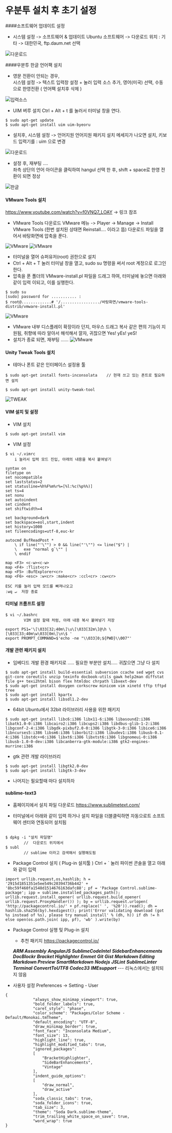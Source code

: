 우분투 설치 후 초기 설정 
==========================================================

####소프트웨어 업데이트 설정
- 시스템 설정 -> 소프트웨어 & 업데이트
        Ubuntu 소프트웨어 -> 다운로드 위치 
            : 기타 -> 대한민국, ftp.daum.net 선택

![다운로드](https://github.com/hongu/etc/blob/master/01_Download_Server.jpg?raw=true)


####우분투 한글 언어팩 설치      

- 영문 전환이 안되는 경우,   
        시스템 설정 -> 텍스트 입력창 설정
            + 눌러 입력 소스 추가, 영어(미국) 선택, 수동으로 한영전환 
                ( 언어팩 설치후 삭제 )

![입력소스](https://github.com/hongu/etc/blob/master/02_lang_01.jpg?raw=true)

+ UIM 벼루 설치
   Ctrl + Alt + t 를 눌러서 터미널 창을 연다. 
 
```
$ sudo apt-get update
$ sudo apt-get install uim uim-byeoru
```

- 설치후, 시스템 설정 -> 언어지원 
    언어지원 패키지 설치 메세지가 나오면 설치, 
        키보드 입력기를 : uim 으로 변경 

![다운로드](https://github.com/hongu/etc/blob/master/02_lang_02.jpg?raw=true)
        
 - 설정 후, 재부팅 ....      
    좌측 상단의 언어 아이콘을 클릭하여 hangul 선택 한 후, shift + space로 한영 전환이 되면 정상

![한글](https://github.com/hongu/etc/blob/master/02_lang_03.jpg?raw=true)


#### VMware Tools 설치 
 
https://www.youtube.com/watch?v=f0VNQ7_LOAY
-> 링크 참조 

- VMware Tools 다운로드 
    VMware 메뉴 -> Player -> Manage -> Install VMware Tools (한번 설치된 상태면 Reinstall.... 이라고 뜸) 다운로드 파일을 열어서 바탕화면에 압축을 푼다.

![VMware](https://github.com/hongu/etc/blob/master/03_VMware_01.jpg?raw=true)
![VMware](https://github.com/hongu/etc/blob/master/03_VMware_02.jpg?raw=true)
    
+ 터미널을 열어 슈퍼유저(root) 권한으로 설치 
+ Ctrl + Alt + T 눌러 터미널 창을 열고, sudo su 명령을 써서  root 계정으로 로그인 한다. 
+ 압축을 푼 폴더의 VMware-install.pl 파일을 드래그 하여, 터미널에 놓으면 아래와 같이 입력 이되고, 이를 실행한다.

```
$ sudo su
[sudo] password for ........... : 
$ root@.............# '/................./바탕화면/vmware-tools-distrib/vmware-install.pl'
```
![VMware](https://github.com/hongu/etc/blob/master/03_VMware_03.jpg?raw=true)

+ VMware 내부 디스플레이 확장이라 던지, 마우스 드래그 복사 같은 편의 기능이 지원됨, 취향에 따라 알아서 해석해서 깔자, 귀찮으면 Yes! yEs! yeS!
+ 설치가 종료 되면, 재부팅 ...... 
![VMware](https://github.com/hongu/etc/blob/master/03_VMware_04.jpg?raw=true)


#### Unity Tweak Tools 설치 

- 테마나 폰트 같은 인터페이스 설정용 툴 
```
$ sudo apt-get install fonts-inconsolata    // 현재 쓰고 있는 폰트로 필요하면 설치 

$ sudo apt-get install unity-tweak-tool
```

![TWEAK](https://github.com/hongu/etc/blob/master/04_Unity_Tweak_02.jpg?raw=true)
  

#### VIM 설치 및 설정 

- VIM 설치 
```
$ sudo apt-get install vim
```

- VIM 설정 
```
$ vi ~/.vimrc
    i 눌러서 입력 모드 진입, 아래의 내용을 복사 붙여넣기 
```
```
syntax on
filetype on
set nocompatible
set laststatus=2
set statusline=%h%F%m%r%=[%l:%c(%p%%)]
set ts=4
set nonu
set autoindent
set cindent
set shiftwidth=4

set background=dark
set backspace=eol,start,indent
set history=1000
set fileencodings=utf-8,euc-kr

autocmd BufReadPost *
    \ if line("'\"") > 0 && line("'\"") <= line("$") |
    \   exe "normal g`\"" |
    \ endif

map <F3> <c-w><c-w>
map <F4> :Tlist<cr>
map <F5> :BufExplorer<cr>
map <F6> <esc> :w<cr> :make<cr> :ccl<cr> :cw<cr>
```
    ESC 키를 눌러 입력 모드를 빠져나오고
    :wq ↵  저장 종료 



#### 티미널 프롬프트 설정 

```
$ vi ~/.bashrc
        VIM 설정 할때 처럼, 아래 내용 복사 붙여넣기 저장 
```
```
export PS1='\[\033[32;40m\]\u\[\033[32m\]@\h \[\033[33;40m\w\033[0m\]\n\$ '
export PROMPT_COMMAND=$'echo -ne "\\033]0;${PWD}\\007"'
```


#### 개발 관련 패키지 설치 

- 임베디드 개발 환경 패키지로 ..... 필요한 부분만 설치..... 귀찮으면 그냥 다 설치 
```
$ sudo apt-get install build-essential subversion ccache sed wget cvs git-core coreutils unzip texinfo docbook-utils gawk help2man diffstat file g++ texi2html bison flex htmldoc chrpath libxext-dev
$ sudo apt-get install doxygen corkscrew minicom vim xinetd tftp tftpd tree
$ sudo apt-get install kpartx
$ sudo apt-get install libsdl1.2-dev
```

- 64bit Ubuntu에서 32bit 라이브러리 사용을 위한 패키지 
```
$ sudo apt-get install libc6:i386 libx11-6:i386 libasound2:i386 libatk1.0-0:i386 libcairo2:i386 libcups2:i386 libdbus-glib-1-2:i386 libgconf-2-4:i386 libgdk-pixbuf2.0-0:i386 libgtk-3-0:i386 libice6:i386 libncurses5:i386 libsm6:i386 liborbit2:i386 libudev1:i386 libusb-0.1-4:i386 libstdc++6:i386 libxt6:i386 libxtst6:i386 libgnomeui-0:i386 libusb-1.0-0-dev:i386 libcanberra-gtk-module:i386 gtk2-engines-murrine:i386
```

- gtk 관련 개발 라이브러리 
```
$ sudo apt-get install libgtk2.0-dev 
$ sudo apt-get install libgtk-3-dev
```
- 나머지는 필요할때 마다 설치하자 


#### sublime-text3

- 홈페이지에서 설치 파일 다운로드 
https://www.sublimetext.com/

- 터미널에서 아래와 같이 입력 하거나 설치 파일을 더블클릭하면 자동으로트 소프트웨어 센터와 연동되어 설치됨 
```
        
$ dpkg -i "설치 파일명"       
        //  다운로드 위치에서
$ subl
        // sublime 이라고 검색해서 실행해도됨 
```

- Package Control 설치 ( Plug-in 설치툴 )
   Ctrl + ` 눌러 파이썬 콘솔을 열고 아래와 같이 입력 
```
import urllib.request,os,hashlib; h = '2915d1851351e5ee549c20394736b442' + '8bc59f460fa1548d1514676163dafc88'; pf = 'Package Control.sublime-package'; ipp = sublime.installed_packages_path(); urllib.request.install_opener( urllib.request.build_opener( urllib.request.ProxyHandler()) ); by = urllib.request.urlopen( 'http://packagecontrol.io/' + pf.replace(' ', '%20')).read(); dh = hashlib.sha256(by).hexdigest(); print('Error validating download (got %s instead of %s), please try manual install' % (dh, h)) if dh != h else open(os.path.join( ipp, pf), 'wb' ).write(by)
```

- Package Control 실행 및 Plug-in 설치


    + 추천 패키지 
        https://packagecontrol.io/    

    ***ARM Assembly***
    ***AngularJS***
    ***SublimeCodeIntel***
    ***SidebarEnhancements***
    ***DocBlockr***
    ***Bracket Highlighter***
    ***Emmet***
    ***Git***
    ***Gist***
    ***Markdown Editing***
    ***Markdown Preview***
    ***SmartMarkdown***
    ***Nodejs***
    ***JSLint***
    ***SublimeLinter***
    ***Terminal***
    ***ConvertToUTF8***
    ***Codec33***
    ***IMEsupport*** --- 리눅스에서는 설치되지 않음 

- 사용자 설정 
    Preferences -> Setting - User 
```
{
            "always_show_minimap_viewport": true,
            "bold_folder_labels": true,
            "caret_style": "phase",
            "color_scheme": "Packages/Color Scheme - Default/Monokai.tmTheme",
            "default_encoding": "UTF-8",
            "draw_minimap_border": true,
            "font_face": "Inconsolata Medium",
            "font_size": 13,
            "highlight_line": true,
            "highlight_modified_tabs": true,
            "ignored_packages":
            [
                "BracketHighlighter",
                "SideBarEnhancements",
                "Vintage"
            ],
            "indent_guide_options":
            [
                "draw_normal",
                "draw_active"
            ],
            "soda_classic_tabs": true,
            "soda_folder_icons": true,
            "tab_size": 3,
            "theme": "Soda Dark.sublime-theme",
            "trim_trailing_white_space_on_save": true,
            "word_wrap": true
}
```
